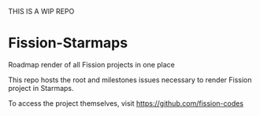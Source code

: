 THIS IS A WIP REPO

# Fission-Starmaps
Roadmap render of all Fission projects in one place

This repo hosts the root and milestones issues necessary to render Fission project in Starmaps. 

To access the project themselves, visit https://github.com/fission-codes

